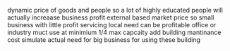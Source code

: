 dynamic price of goods and people so a lot of highly educated people will actually increaase business profit
external based market price so small business with little profit servicing local need can be profitable 
office or industry muct use at minimium 1/4 max capcaity add building mantinance cost simulate actual need for big business for using these building 